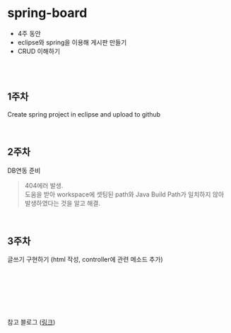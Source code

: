 ﻿# spring-board   
- 4주 동안 
- eclipse와 spring을 이용해 게시판 만들기   
- CRUD 이해하기   

<br><br>

## 1주차   
Create spring project in eclipse and upload to github   

<br>

## 2주차 
DB연동 준비   
> 404에러 발생.   
> 도움을 받아 workspace에 셋팅된 path와 Java Build Path가 일치하지 않아 발생하였다는 것을 알고 해결.   

<br>

## 3주차   
글쓰기 구현하기 (html 작성, controller에 관련 메소드 추가)   

<br><br><br>
---
참고 블로그 ([링크](https://blog.daum.net/chan-0124/62?category=263225))
